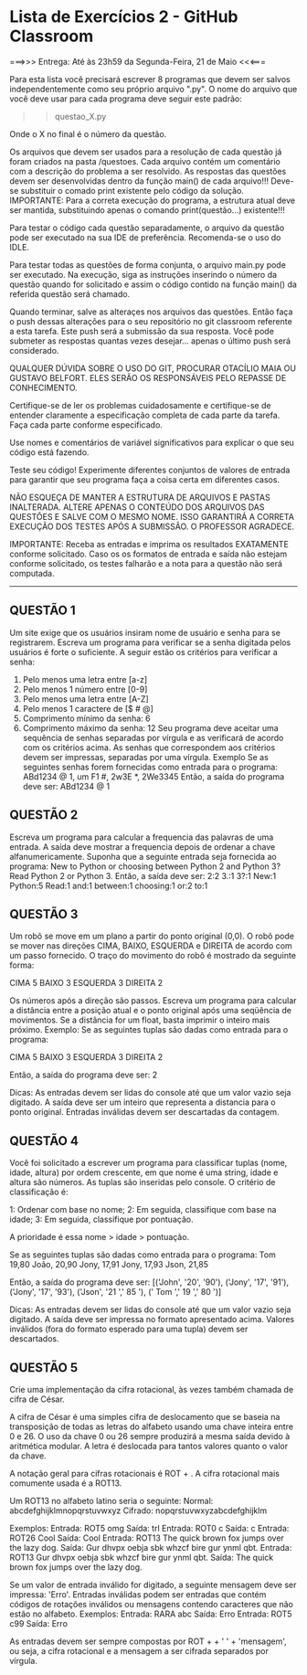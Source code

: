 # Lista de Exercícios 2 - GitHub Classroom

===>>> Entrega: Até às 23h59 da Segunda-Feira, 21 de Maio <<<===

Para esta lista você precisará escrever 8 programas que devem ser salvos independentemente como seu próprio arquivo ".py". O nome do arquivo que você deve usar para cada programa deve seguir este padrão:

>> questao_X.py

Onde o X no final é o número da questão.

Os arquivos que devem ser usados para a resolução de cada questão já foram criados na pasta /questoes. Cada arquivo contém um comentário com a descrição do problema a ser resolvido.
As respostas das questões devem ser desenvolvidas dentro da função main() de cada arquivo!!! Deve-se substituir o comado print existente pelo código da solução. 
IMPORTANTE: Para a correta execução do programa, a estrutura atual deve ser mantida, substituindo apenas o comando print(questão...) existente!!! 

Para testar o código cada questão separadamente, o arquivo da questão pode ser executado na sua IDE de preferência. Recomenda-se o uso do IDLE.

Para testar todas as questões de forma conjunta, o arquivo main.py pode ser executado. Na execução, siga as instruções inserindo o número da questão quando for solicitado e assim o código contido na função main() da referida questão será chamado.

Quando terminar, salve as alteraçes nos arquivos das questões. Então faça o push dessas alterações para o seu repositório no git classroom referente a esta tarefa. Este push será a submissão da sua resposta. Você pode submeter as respostas quantas vezes desejar... apenas o último push será considerado.

QUALQUER DÚVIDA SOBRE O USO DO GIT, PROCURAR OTACÍLIO MAIA OU GUSTAVO BELFORT. ELES SERÃO OS RESPONSÁVEIS PELO REPASSE DE CONHECIMENTO.

Certifique-se de ler os problemas cuidadosamente e certifique-se de entender claramente a especificação completa de cada parte da tarefa. Faça cada parte conforme especificado.

Use nomes e comentários de variável significativos para explicar o que seu código está fazendo.

Teste seu código! Experimente diferentes conjuntos de valores de entrada para garantir que seu programa faça a coisa certa em diferentes casos.

NÃO ESQUEÇA DE MANTER A ESTRUTURA DE ARQUIVOS E PASTAS INALTERADA. ALTERE APENAS O CONTEÚDO DOS ARQUIVOS DAS QUESTÕES E SALVE COM O MESMO NOME. ISSO GARANTIRÁ A CORRETA EXECUÇÃO DOS TESTES APÓS A SUBMISSÃO. O PROFESSOR AGRADECE.

IMPORTANTE: Receba as entradas e imprima os resultados EXATAMENTE conforme solicitado. Caso os os formatos de entrada e saída não estejam conforme solicitado, os testes falharão e a nota para a questão não será computada.


-----------------------------------------------------------------------------------------------------------

## QUESTÃO 1 ##
Um site exige que os usuários insiram nome de usuário e senha para se registrarem. 
Escreva um programa para verificar se a senha digitada pelos usuários é forte o suficiente.
A seguir estão os critérios para verificar a senha:
1. Pelo menos uma letra entre [a-z]
2. Pelo menos 1 número entre [0-9]
3. Pelo menos uma letra entre [A-Z]
4. Pelo menos 1 caractere de [$ # @]
5. Comprimento mínimo da senha: 6
6. Comprimento máximo da senha: 12
Seu programa deve aceitar uma sequência de senhas separadas por vírgula e as verificará 
de acordo com os critérios acima. As senhas que correspondem aos critérios devem ser 
impressas, separadas por uma vírgula.
Exemplo
Se as seguintes senhas forem fornecidas como entrada para o programa:
ABd1234 @ 1, um F1 #, 2w3E *, 2We3345
Então, a saída do programa deve ser:
ABd1234 @ 1

## QUESTÃO 2 ##
Escreva um programa para calcular a frequencia das palavras de uma entrada. 
A saída deve mostrar a frequencia depois de ordenar a chave alfanumericamente.
Suponha que a seguinte entrada seja fornecida ao programa:
New to Python or choosing between Python 2 and Python 3? Read Python 2 or Python 3.
Então, a saída deve ser:
2:2
3.:1
3?:1
New:1
Python:5
Read:1
and:1
between:1
choosing:1
or:2
to:1

## QUESTÃO 3 ##
Um robô se move em um plano a partir do ponto original (0,0). O robô pode se 
mover nas direções CIMA, BAIXO, ESQUERDA e DIREITA de acordo com um 
passo fornecido. O traço do movimento do robô é mostrado da seguinte forma:

CIMA 5
BAIXO 3
ESQUERDA 3
DIREITA 2

Os números após a direção são passos. 
Escreva um programa para calcular a distância entre a posição atual e o 
ponto original após uma seqüência de movimentos. Se a distância for um 
float, basta imprimir o inteiro mais próximo.
Exemplo:
Se as seguintes tuplas são dadas como entrada para o programa:

CIMA 5
BAIXO 3
ESQUERDA 3
DIREITA 2

Então, a saída do programa deve ser:
2
 
Dicas:
As entradas devem ser lidas do console até que um valor vazio seja digitado. 
A saída deve ser um inteiro que representa a distancia para o ponto original. 
Entradas inválidas devem ser descartadas da contagem.

## QUESTÃO 4 ##
Você foi solicitado a escrever um programa para classificar tuplas (nome, idade, altura) 
por ordem crescente, em que nome é uma string, idade e altura são números. As tuplas
são inseridas pelo console. O critério de classificação é:

1: Ordenar com base no nome;
2: Em seguida, classifique com base na idade;
3: Em seguida, classifique por pontuação.

A prioridade é essa nome > idade > pontuação.
 
Se as seguintes tuplas são dadas como entrada para o programa:
Tom 19,80
João, 20,90
Jony, 17,91
Jony, 17,93
Json, 21,85

Então, a saída do programa deve ser:
[('John', '20', '90'), ('Jony', '17', '91'), ('Jony', '17', '93'), ('Json', '21 ',' 85 '), (' Tom ',' 19 ',' 80 ')]

Dicas:
As entradas devem ser lidas do console até que um valor vazio seja digitado. 
A saída deve ser impressa no formato apresentado acima.
Valores inválidos (fora do formato esperado para uma tupla) devem ser descartados.

## QUESTÃO 5 ##
Crie uma implementação da cifra rotacional, às vezes também chamada de cifra de César.
 
A cifra de César é uma simples cifra de deslocamento que se baseia na transposição 
de todas as letras do alfabeto usando uma chave inteira entre 0 e 26. 
O uso da chave 0 ou 26 sempre produzirá a mesma saída devido à aritmética modular. 
A letra é deslocada para tantos valores quanto o valor da chave.

A notação geral para cifras rotacionais é ROT + <chave>. A cifra rotacional mais comumente usada é a ROT13.

Um ROT13 no alfabeto latino seria o seguinte:
 Normal: abcdefghijklmnopqrstuvwxyz
 Cifrado: nopqrstuvwxyzabcdefghijklm

Exemplos:
Entrada: ROT5 omg 
 Saída: trl
Entrada: ROT0 c 
 Saída: c
Entrada: ROT26 Cool 
 Saída: Cool
Entrada: ROT13 The quick brown fox jumps over the lazy dog. 
 Saída: Gur dhvpx oebja sbk whzcf bire gur ynml qbt.
Entrada: ROT13 Gur dhvpx oebja sbk whzcf bire gur ynml qbt. 
 Saída: The quick brown fox jumps over the lazy dog.

Se um valor de entrada inválido for digitado, a seguinte mensagem 
deve ser impressa: 'Erro'. 
Entradas inválidas podem ser entradas que contém códigos de rotações 
inválidos ou mensagens contendo caracteres que não estão no alfabeto. 
Exemplos:
Entrada: RARA abc Saída: Erro
Entrada: ROT5 c99 Saída: Erro

As entradas devem ser sempre compostas por ROT + <chave> + ' ' + 'mensagem', 
ou seja, a cifra rotacional e a mensagem a ser cifrada separados por vírgula.
